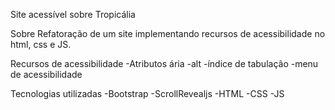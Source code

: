 Site acessível sobre Tropicália

Sobre
Refatoração de um site implementando recursos de acessibilidade no html, css e JS.

Recursos de acessibilidade
-Atributos ária
-alt
-índice de tabulação
-menu de acessibilidade


Tecnologias utilizadas
-Bootstrap
-ScrollRevealjs
-HTML
-CSS
-JS
